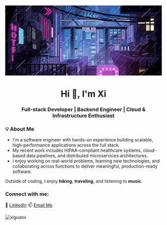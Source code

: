 <p align = "center" ><img src = "https://github.com/xiguanx/xiguanx/blob/main/pixels.gif?raw=true" width = 600></p>
<h1 align="center">Hi 👋, I'm Xi</h1>
<h3 align="center">Full-stack Developer | Backend Engineer | Cloud & Infrastructure Enthusiast</h3>

<h3 align="left">💡 About Me</h3>

- I'm a software engineer with hands-on experience building scalable, high-performance applications across the full stack. 
- My recent work includes HIPAA-compliant healthcare systems, cloud-based data pipelines, and distributed microservices architectures. 
- I enjoy working on real-world problems, learning new technologies, and collaborating across functions to deliver meaningful, production-ready software. 

Outside of coding, I enjoy **hiking**, **traveling**, and listening to **music**.

<h3 align="left">Connect with me:</h3>

🔗 [LinkedIn](https://www.linkedin.com/in/xi-guan-047394a7/)
📫 [Email Me](mailto:xiguan710@gmail.com) 

<p><img align="center" src="https://github-readme-stats.vercel.app/api/top-langs?username=xiguanx&show_icons=true&locale=en&layout=compact" alt="xiguanx" /> </p>
